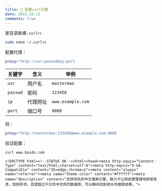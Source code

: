 ```yaml
---
title: 🐞 配置curl代理
date: 2023.10.13
comments: true
---
```




家目录新建`.curlrc` 

```bash
sudo nano ~/.curlrc
```

配置代理：

```bash
proxy="http://usr:passwd@ip:port
```

| 关键字   | 含义     | 举例              |
| -------- | -------- | ----------------- |
| `usr`    | 用户名   | `mastermao`       |
| `passwd` | 密码     | `123456`          |
| `ip`     | 代理网址 | `www.example.com` |
| `port`   | 端口号   | `8080`            |

则：

```bash
proxy="http://mastermao:123456@www.example.com:8080
```

验证配置：

```bash
curl www.baidu.com
```

```
<!DOCTYPE html><!--STATUS OK--><html><head><meta http-equiv="Content-Type" content="text/html;charset=utf-8"><meta http-equiv="X-UA-Compatible" content="IE=edge,chrome=1"><meta content="always" name="referrer"><meta name="theme-color" content="#ffffff"><meta name="description" content="全球领先的中文搜索引擎、致力于让网民更便捷地获取信息，找到所求。百度超过千亿的中文网页数据库，可以瞬间找到相关的搜索结果。">
```

